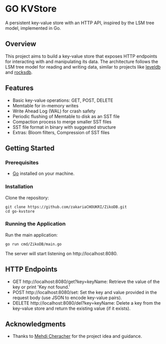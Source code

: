 # GO KVStore

A persistent key-value store with an HTTP API, inspired by the LSM tree model, implemented in Go.

## Overview

This project aims to build a key-value store that exposes HTTP endpoints for interacting with and manipulating its data. The architecture follows the LSM tree model for reading and writing data, similar to projects like [leveldb](https://github.com/google/leveldb) and [rocksdb](https://github.com/facebook/rocksdb).

## Features

- Basic key-value operations: GET, POST, DELETE
- Memtable for in-memory writes
- Write Ahead Log (WAL) for crash safety
- Periodic flushing of Memtable to disk as an SST file
- Compaction process to merge smaller SST files
- SST file format in binary with suggested structure
- Extras: Bloom filters, Compression of SST files

## Getting Started

### Prerequisites

- [Go](https://golang.org/) installed on your machine.

### Installation

Clone the repository:

```
git clone https://github.com/zakariaCHOUKRI/ZikoDB.git
cd go-kvstore
```

### Running the Application

Run the main application:

```
go run cmd/ZikoDB/main.go
```

The server will start listening on http://localhost:8080.

## HTTP Endpoints

- GET http://localhost:8080/get?key=keyName: Retrieve the value of the key or print 'Key not found.'
- POST http://localhost:8080/set: Set the key and value provided in the request body (use JSON to encode key-value pairs).
- DELETE http://localhost:8080/del?key=keyName: Delete a key from the key-value store and return the existing value (if it exists).

## Acknowledgments

- Thanks to [Mehdi Cheracher](https://github.com/chermehdi) for the project idea and guidance.

